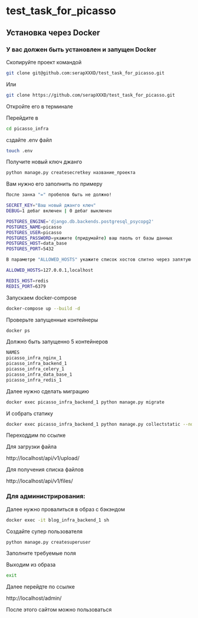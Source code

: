 # test_task_for_picasso

## Установка через Docker

### У вас должен быть установлен и запущен Docker



Скопируйте проект командой 
 ```bash
git clone git@github.com:serapXXXD/test_task_for_picasso.git
 ```
Или
 ```bash
git clone https://github.com/serapXXXD/test_task_for_picasso.git
 ```
Откройте его в терминале

Перейдите в 
 ```bash
cd picasso_infra
 ```

сздайте .env файл
 ```bash
touch .env
 ```

Получите новый ключ джанго 
 ```bash
python manage.py createsecretkey название_проекта
 ```
Вам нужно его заполнить по примеру
 ```bash
После занка "=" пробелов быть не должно!

SECRET_KEY="Ваш новый джанго ключ"
DEBUG=1 дебаг включен | 0 дебаг выключен

POSTGRES_ENGINE='django.db.backends.postgresql_psycopg2'
POSTGRES_NAME=picasso
POSTGRES_USER=picasso
POSTGRES_PASSWORD=укажите (придумайте) ваш паоль от базы данных
POSTGRES_HOST=data_base
POSTGRES_PORT=5432

В параметре "ALLOWED_HOSTS" укажите список хостов слитно через запятую

ALLOWED_HOSTS=127.0.0.1,localhost

REDIS_HOST=redis
REDIS_PORT=6379
 ```

Запускаем docker-compose

 ```bash
docker-compose up --build -d

 ```

Проверьте запущенные контейнеры 

 ```bash
docker ps
 ```
Должно быть запущенно 5 контейнеров
 ```bash
NAMES
picasso_infra_nginx_1
picasso_infra_backend_1
picasso_infra_celery_1
picasso_infra_data_base_1
picasso_infra_redis_1
 ```

Далее нужно сделать миграцию
 ```bash
docker exec picasso_infra_backend_1 python manage.py migrate
 ```

И собрать статику
 ```bash
docker exec picasso_infra_backend_1 python manage.py collectstatic --no-input
 ```
Переходдим по ссылке

Для загрузки файла

http://localhost/api/v1/upload/

Для получения списка файлов

http://localhost/api/v1/files/

### Для администрирования:

Далее нужно провалиться в образ с бэкэндом
 ```bash
docker exec -it blog_infra_backend_1 sh
 ```

Создайте супер пользователя 
 ```bash
python manage.py createsuperuser
 ```
Заполните требуемые поля

Выходим из образа
 ```bash
exit
 ```

Далее перейдте по ссылке 

http://localhost/admin/

После этого сайтом можно пользоваться